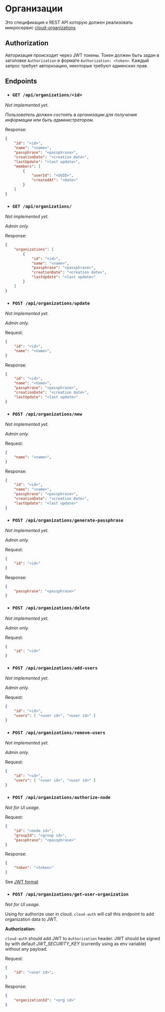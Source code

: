 # Организации

Это спецификация к REST API которую должен реализовать микросервис [cloud-organizations](../units/cloud-organizations.md)

## Authorization

Авторизация происходит через JWT токены. Токен должен быть задан в заголовке `Authorization` в формате `Authorization: <token>`. Каждый запрос требует авторизацию, некоторые требуют админских прав.

## Endpoints

- ### `GET /api/organizations/<id>`

_Not implemented yet._

_Пользователь должен состоять в организации для получения информации или быть администратором._

Response:

```json
{
    "id": "<id>",
    "name": "<name>",
    "passphrase": "<passphrase>",
    "creationDate": "<creation date>",
    "lastUpdate": "<last update>",
    "members": [
        {
            "userId": "<UUID>",
            "createdAt": "<date>"
        }
    ]
}
```

- ### `GET /api/organizations/`

_Not implemented yet._

_Admin only._

Response:

```json
{
    "organizations": [
        {
            "id": "<id>",
            "name": "<name>",
            "passphrase": "<passphrase>",
            "creationDate": "<creation date>",
            "lastUpdate": "<last update>"
        }
    ]
}
```

- ### `POST /api/organizations/update`

_Not implemented yet._

_Admin only._

Request:

```json
{
    "id": "<id>",
    "name": "<name>",
}
```

Response:

```json
{
    "id": "<id>",
    "name": "<name>",
    "passphrase": "<passphrase>",
    "creationDate": "<creation date>",
    "lastUpdate": "<last update>"
}
```

- ### `POST /api/organizations/new`

_Not implemented yet._

_Admin only._

Request:

```json
{
    "name": "<name>",
}
```

Response:

```json
{
    "id": "<id>",
    "name": "<name>",
    "passphrase": "<passphrase>",
    "creationDate": "<creation date>",
    "lastUpdate": "<last update>"
}
```

- ### `POST /api/organizations/generate-passphrase`

_Not implemented yet._

_Admin only._

Request:

```json
{
    "id": "<id>"
}
```

Response:

```json
{
    "passphrase": "<passphrase>"
}
```

- ### `POST /api/organizations/delete`

_Not implemented yet._

_Admin only._

Request:

```json
{
    "id": "<id>"
}
```

- ### `POST /api/organizations/add-users`

_Not implemented yet._

_Admin only._

Request:

```json
{
    "id": "<id>",
    "users": [ "<user id>", "<user id>" ]
}
```

- ### `POST /api/organizations/remove-users`

_Not implemented yet._

_Admin only._

Request:

```json
{
    "id": "<id>",
    "users": [ "<user id>", "<user id>" ]
}
```

- ### `POST /api/organizations/authorize-node`

_Not for UI usage._

Request:

```json
{
    "id": "<node id>",
    "groupId": "<group id>",
    "passphrase": "<passphrase>"
}
```

Response:

```json
{
    "token": "<token>"
}
```

See [JWT format](../ipc/jwt-token.md#токены-для-нод)

- ### `POST /api/organizations/get-user-organization`

_Not for UI usage._

Using for authorize user in cloud. `cloud-auth` will call this endpoint to add organization data to JWT.

**Authorization:**

`cloud-auth` should add JWT to `Authorization` header. JWT should be signed by with default _JWT_SECURITY_KEY_ (currently using as env variable) without any payload.

Request:

```json
{
    "id": "<user id>",
}
```

Response:

```json
{
    "organizationId": "<org id>"
}
```

